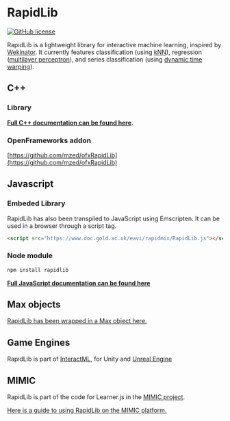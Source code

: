# RapidLib

[![GitHub license](https://img.shields.io/badge/License-BSD%203--Clause-blue.svg)](https://github.com/mzed/RapidLib/blob/master/LICENSE)

RapidLib is a lightweight library for interactive machine learning, inspired by [Wekinator](http://www.wekinator.org/). It currently features classification (using [kNN](https://en.wikipedia.org/wiki/K-nearest_neighbors_algorithm)), regression ([multilayer perceptron](https://en.wikipedia.org/wiki/Multilayer_perceptron)), and series classification (using [dynamic time warping](https://en.wikipedia.org/wiki/Dynamic_time_warping)).

## C++

### Library

**[Full C++ documentation can be found here](https://mzed.github.io/RapidLib/doxygen/annotated.html).**

### OpenFrameworks addon

[https://github.com/mzed/ofxRapidLib](https://github.com/mzed/ofxRapidLib)

## Javascript

### Embeded Library

RapidLib has also been transpiled to JavaScript using Emscripten. It can be used in a browser through a script tag.

```html
<script src="https://www.doc.gold.ac.uk/eavi/rapidmix/RapidLib.js"></script>
```

### Node module

```javascript
npm install rapidlib
```

**[Full JavaScript documentation can be found here](https://mzed.github.io/RapidLib/jsdoc/)**

## Max objects

[RapidLib has been wrapped in a Max object here.](https://github.com/mzed/rapid)

## Game Engines

RapidLib is part of [InteractML](http://interactml.com/), for Unity and [Unreal Engine](https://github.com/Interactml/iml-ue4)


## MIMIC

RapidLib is part of the code for Learner.js in the [MIMIC project](https://mimicproject.com/).

[Here is a guide to using RapidLib on the MIMIC platform.](https://mimicproject.com/guides/RAPIDMIX)
